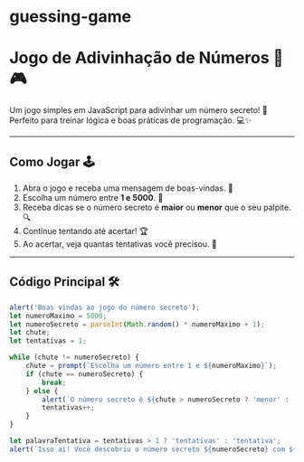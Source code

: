 ﻿# guessing-game

# Jogo de Adivinhação de Números 🔢🎮

Um jogo simples em JavaScript para adivinhar um número secreto! 🎯  
Perfeito para treinar lógica e boas práticas de programação. 💻✨

---

## Como Jogar 🕹️

1. Abra o jogo e receba uma mensagem de boas-vindas. 🎉
2. Escolha um número entre **1 e 5000**. 🔢
3. Receba dicas se o número secreto é **maior** ou **menor** que o seu palpite. 🔍
4. Continue tentando até acertar! 🏆
5. Ao acertar, veja quantas tentativas você precisou. 🎉

---

## Código Principal 🛠️

```javascript
alert('Boas vindas ao jogo do número secreto');
let numeroMaximo = 5000;
let numeroSecreto = parseInt(Math.random() * numeroMaximo + 1);
let chute;
let tentativas = 1;

while (chute != numeroSecreto) {
    chute = prompt(`Escolha um número entre 1 e ${numeroMaximo}`);
    if (chute == numeroSecreto) {
        break;
    } else {
        alert(`O número secreto é ${chute > numeroSecreto ? 'menor' : 'maior'} que ${chute}`);
        tentativas++;
    }
}

let palavraTentativa = tentativas > 1 ? 'tentativas' : 'tentativa';
alert(`Isso ai! Você descobriu o número secreto ${numeroSecreto} com ${tentativas} ${palavraTentativa}.`);
